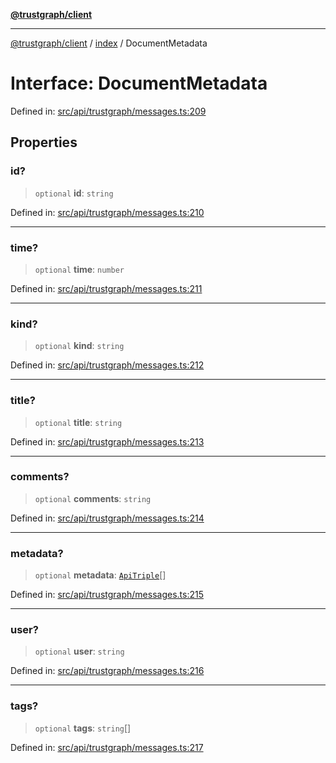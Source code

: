 [**@trustgraph/client**](../../README.md)

***

[@trustgraph/client](../../README.md) / [index](../README.md) / DocumentMetadata

# Interface: DocumentMetadata

Defined in: [src/api/trustgraph/messages.ts:209](https://github.com/trustgraph-ai/trustgraph-ts-client/blob/24d0d0886a310c1fecf9e6fc95cd3a24cf32c92e/src/api/trustgraph/messages.ts#L209)

## Properties

### id?

> `optional` **id**: `string`

Defined in: [src/api/trustgraph/messages.ts:210](https://github.com/trustgraph-ai/trustgraph-ts-client/blob/24d0d0886a310c1fecf9e6fc95cd3a24cf32c92e/src/api/trustgraph/messages.ts#L210)

***

### time?

> `optional` **time**: `number`

Defined in: [src/api/trustgraph/messages.ts:211](https://github.com/trustgraph-ai/trustgraph-ts-client/blob/24d0d0886a310c1fecf9e6fc95cd3a24cf32c92e/src/api/trustgraph/messages.ts#L211)

***

### kind?

> `optional` **kind**: `string`

Defined in: [src/api/trustgraph/messages.ts:212](https://github.com/trustgraph-ai/trustgraph-ts-client/blob/24d0d0886a310c1fecf9e6fc95cd3a24cf32c92e/src/api/trustgraph/messages.ts#L212)

***

### title?

> `optional` **title**: `string`

Defined in: [src/api/trustgraph/messages.ts:213](https://github.com/trustgraph-ai/trustgraph-ts-client/blob/24d0d0886a310c1fecf9e6fc95cd3a24cf32c92e/src/api/trustgraph/messages.ts#L213)

***

### comments?

> `optional` **comments**: `string`

Defined in: [src/api/trustgraph/messages.ts:214](https://github.com/trustgraph-ai/trustgraph-ts-client/blob/24d0d0886a310c1fecf9e6fc95cd3a24cf32c92e/src/api/trustgraph/messages.ts#L214)

***

### metadata?

> `optional` **metadata**: [`ApiTriple`](ApiTriple.md)[]

Defined in: [src/api/trustgraph/messages.ts:215](https://github.com/trustgraph-ai/trustgraph-ts-client/blob/24d0d0886a310c1fecf9e6fc95cd3a24cf32c92e/src/api/trustgraph/messages.ts#L215)

***

### user?

> `optional` **user**: `string`

Defined in: [src/api/trustgraph/messages.ts:216](https://github.com/trustgraph-ai/trustgraph-ts-client/blob/24d0d0886a310c1fecf9e6fc95cd3a24cf32c92e/src/api/trustgraph/messages.ts#L216)

***

### tags?

> `optional` **tags**: `string`[]

Defined in: [src/api/trustgraph/messages.ts:217](https://github.com/trustgraph-ai/trustgraph-ts-client/blob/24d0d0886a310c1fecf9e6fc95cd3a24cf32c92e/src/api/trustgraph/messages.ts#L217)
